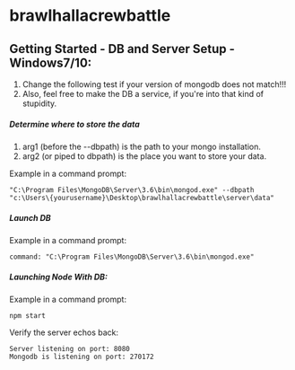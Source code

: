 # brawlhallacrewbattle

## Getting Started - DB and Server Setup - Windows7/10:

1. Change the following test if your version of mongodb does not match!!!
2. Also, feel free to make the DB a service, if you're into that kind of stupidity.

##### Determine where to store the data

1. arg1 (before the --dbpath) is the path to your mongo installation. 
2. arg2 (or piped to dbpath) is the place you want to store your data.

Example in a command prompt: 

```
"C:\Program Files\MongoDB\Server\3.6\bin\mongod.exe" --dbpath "c:\Users\{yourusername}\Desktop\brawlhallacrewbattle\server\data"
```

##### Launch DB

Example in a command prompt:

```
command: "C:\Program Files\MongoDB\Server\3.6\bin\mongod.exe"
```

##### Launching Node With DB:

Example in a command prompt:

```
npm start
```

Verify the server echos back: 
```
Server listening on port: 8080 
Mongodb is listening on port: 270172
```
